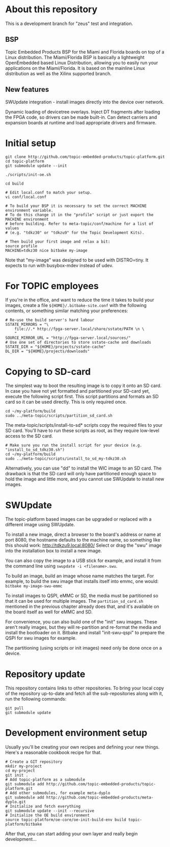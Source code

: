 # About this repository

This is a development branch for "zeus" test and integration.

## BSP

Topic Embedded Products BSP for the Miami and Florida boards on top of a Linux distribution. The Miami/Florida BSP is basically a lightweight OpenEmbedded based Linux Distribution, allowing you to easily run your applications on the Miami/Florida. It is based on the mainline Linux distribution as well as the Xilinx supported branch.

## New features

SWUpdate integration - install images directly into the device over network.

Dynamic loading of devicetree overlays. Inject DT fragments after loading the FPGA code, so drivers can be made built-in. Can detect carriers and expansion boards at runtime and load appropriate drivers and firmware.

# Initial setup

```
git clone http://github.com/topic-embedded-products/topic-platform.git
cd topic-platform
git submodule update --init

./scripts/init-oe.sh

cd build

# Edit local.conf to match your setup.
vi conf/local.conf

# To build your BSP it is necessary to set the correct MACHINE environment variable. 
# To do this change it in the "profile" script or just export the MACHINE environment 
# before building. Refer to meta-topic/conf/machine for a list of values 
# (e.g. "tdkz30" or "tdkzu9" for the Topic Development Kits).

# Then build your first image and relax a bit:
source profile
MACHINE=tdkz30 nice bitbake my-image
````

Note that "my-image" was designed to be used with DISTRO=tiny. It
expects to run with busybox-mdev instead of udev.

# For TOPIC employees

If you're in the office, and want to reduce the time it takes to build your
images, create a file `${HOME}/.bitbake-site.conf` with the following contents,
or something similar matching your preferences:
```
# Re-use the build server's hard labour
SSTATE_MIRRORS = "\
	file://.* http://fpga-server.local/share/sstate/PATH \n \
	"
SOURCE_MIRROR_URL = "http://fpga-server.local/sources/"
# Use one set of directories to store sstate-cache and downloads
SSTATE_DIR = "${HOME}/projects/sstate-cache"
DL_DIR = "${HOME}/projects/downloads"
```

# Copying to SD-card

The simplest way to boot the resulting image is to copy it onto an SD card. In case you have not yet formatted and partitioned your SD-card yet, execute the following script first. This script partitions and formats an SD card so it can be used directly. This is only required once.

```
cd ~/my-platform/build
sudo ../meta-topic/scripts/partition_sd_card.sh
```

The meta-topic/scripts/install-to-sd* scripts copy the required files to your SD card. You'll have to run these scripts as root, as they require low-level access to the SD card.

```
# Make sure you run the install script for your device (e.g. "install_to_sd_tdkz30.sh")
cd ~/my-platform/build
sudo ../meta-topic/scripts/install_to_sd_my-tdkz30.sh
```

Alternatively, you can use "dd" to install the WIC image to an SD card. The drawback is that the SD card will only have partitioned enough space to
hold the image and little more, and you cannot use SWUpdate to install new images.


# SWUpdate

The topic-platform based images can be upgraded or replaced with a different image using SWUpdate.

To install a new image, direct a browser to the board's address or name at port 8080, the hostname
defaults to the machine name, so something like this should work:
http://tdkzu9.local:8080/
Select or drag the "swu" image into the installation box to install a new image.

You can also copy the image to a USB stick for example, and install it from the
command line using `swupdate -i <filename>.swu`.

To build an image, build an image whose name matches the target. For example, to
build the swu image that installs itself into emmc, one would:
```bitbake my-image-swu-emmc```

To install images to QSPI, eMMC or SD, the media must be partitioned so that it can be
used for multiple images. The `partition_sd_card.sh` mentioned in the previous chapter already
does that, and it's available on the board itself as well for eMMC and SD.

For convenience, you can also build one of the "init" swu images. These aren't really
images, but they will re-partition and re-format the media and install the bootloader
on it. Bitbake and install "init-swu-qspi" to prepare the QSPI for swu images for example.

The partitioning (using scripts or init images) need only be done once on a device.


# Repository update
This repository contains links to other repositories.
To bring your local copy of the repository up-to-date and fetch
all the sub-repositories along with it, run the following commands:

```
git pull
git submodule update
```

# Development environment setup
Usually you'll be creating your own recipes and defining your new things. Here's
a reasonable cookbook recipe for that.

```
# Create a GIT repository
mkdir my-project
cd my-project
git init .
# Add topic-platform as a submodule
git submodule add http://github.com/topic-embedded-products/topic-platform.git
# Add other submodules, for example meta-dyplo
git submodule add http://github.com/topic-embedded-products/meta-dyplo.git
# Initialize and fetch everything
git submodule update --init --recursive
# Initialize the OE build environment
source topic-platform/oe-core/oe-init-build-env build topic-platform/bitbake
```

After that, you can start adding your own layer and really begin development...

